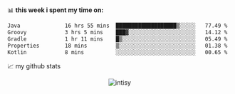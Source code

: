 📊 **this week i spent my time on:**
<!--START_SECTION:waka-->

```txt
Java              16 hrs 55 mins  ███████████████████▒░░░░░   77.49 %
Groovy            3 hrs 5 mins    ███▓░░░░░░░░░░░░░░░░░░░░░   14.12 %
Gradle            1 hr 11 mins    █▒░░░░░░░░░░░░░░░░░░░░░░░   05.49 %
Properties        18 mins         ▒░░░░░░░░░░░░░░░░░░░░░░░░   01.38 %
Kotlin            8 mins          ░░░░░░░░░░░░░░░░░░░░░░░░░   00.65 %
```

<!--END_SECTION:waka-->


📈 my github stats

<p align="center"> <img src="https://github-readme-stats.vercel.app/api?username=intisy&show_icons=true&theme=gotham" alt="intisy" />





